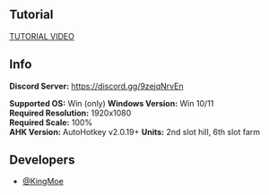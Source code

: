 ## Tutorial
[TUTORIAL VIDEO](https://www.youtube.com/watch?v=nwl4_jnJd48&t=4s)

## Info
**Discord Server:** https://discord.gg/9zejqNrvEn

**Supported OS:** Win (only)
**Windows Version:** Win 10/11\
**Required Resolution:** 1920x1080\
**Required Scale:** 100%\
**AHK Version:** AutoHotkey v2.0.19+
**Units:** 2nd slot hill, 6th slot farm



## Developers

- [@KingMoe](https://discord.com/users/396754528910966802)
